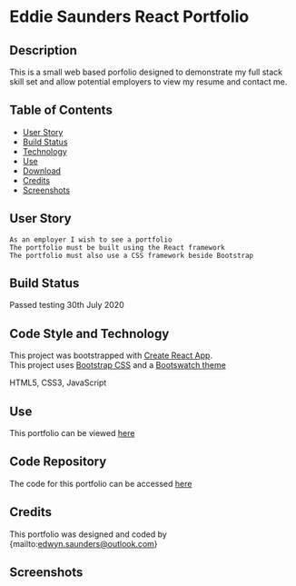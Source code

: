 # Eddie Saunders React Portfolio

## Description

This is a small web based porfolio designed to demonstrate my full stack skill set and allow potential employers to view my resume and contact me.

## Table of Contents

- [User Story](#User%20Story)
- [Build Status](#Build%20Status)
- [Technology](#Code%20Style%20and%20Technology)
- [Use](#Use)
- [Download](#Code%20Repository)
- [Credits](#Credits)
- [Screenshots](#Screenshots)

## User Story

```
As an employer I wish to see a portfolio
The portfolio must be built using the React framework
The portfolio must also use a CSS framework beside Bootstrap
```

## Build Status

Passed testing 30th July 2020

## Code Style and Technology

This project was bootstrapped with [Create React App](https://github.com/facebook/create-react-app). </br>
This project uses [Bootstrap CSS](https://getbootstrap.com/) and a [Bootswatch theme](https://bootswatch.com/) </br>

HTML5, CSS3, JavaScript

## Use

This portfolio can be viewed [here](https://eddie-saunders.herokuapp.com/)

## Code Repository

The code for this portfolio can be accessed [here](https://github.com/SaundersEddie/Eddie-Saunders-React-Portfolio)

## Credits

This portfolio was designed and coded by {mailto:edwyn.saunders@outlook.com}

## Screenshots
